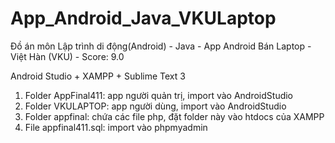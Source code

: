 # App_Android_Java_VKULaptop
Đồ án môn Lập trình di động(Android) - Java - App Android Bán Laptop - Việt Hàn (VKU) - Score: 9.0

Android Studio + XAMPP + Sublime Text 3

1. Folder AppFinal411: app người quản trị, import vào AndroidStudio
2. Folder VKULAPTOP: app người dùng, import vào AndroidStudio
3. Folder appfinal: chứa các file php, đặt folder này vào htdocs của XAMPP
4. File appfinal411.sql: import vào phpmyadmin
